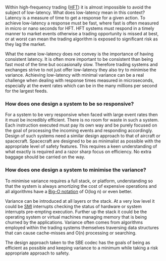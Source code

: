 Within high-frequency trading ([HFT](http://en.wikipedia.org/wiki/High-frequency_trading)) it is almost impossible to avoid the subject of low-latency. What does low-latency mean in this context? Latency is a measure of time to get a response for a given action. To achieve low-latency a response must be fast, where fast is often measured in micro or nano seconds for HFT. HFT systems must respond in a timely manner to market events otherwise a trading opportunity is missed at best, or at worst can mean the trading algorithm is exposed to significant risk as they lag the market.

What the name low-latency does not convey is the importance of having consistent latency. It is often more important to be consistent than being fast most of the time but occasionally slow. Therefore trading systems and exchanges strive to not just offer low-latency they also try to minimise the variance. Achieving low-latency with minimal variance can be a real challenge when dealing with response times measured in microseconds, especially at the event rates which can be in the many millions per second for the largest feeds.

### How does one design a system to be so responsive?

For a system to be very responsive when faced with large event rates then it must be incredibly efficient. There is no room for waste in such a system. Each instruction executed must pay its own way and be purely focused on the goal of processing the incoming events and responding accordingly. Design of such systems need a similar design approach to that of aircraft or spacecraft. Spacecraft are designed to be as minimalist as possible with the appropriate level of safety features. This requires a keen understanding of what exactly is required and a razor sharp focus on efficiency. No extra baggage should be carried on the way.

### How does one design a system to minimise the variance?

To minimise variance requires a full stack, or platform, understanding so that the system is always amortizing the cost of expensive operations and all algorithms have a [Big-O notation](http://en.wikipedia.org/wiki/Big_O_notation) of O(log n) or even better.

Variance can be introduced at all layers or the stack. At a very low level it could be [SMI](http://en.wikipedia.org/wiki/System_Management_Mode) interrupts checking the status of hardware or system interrupts pre-empting execution. Further up the stack it could be the operating system or virtual machines managing memory that is being churned by the applications. Variance often comes from algorithms employed within the trading systems themselves traversing data structures that can cause cache-misses and O(n) processing or searching.

The design approach taken to the SBE codec has the goals of being as efficient as possible and keeping variance to a minimum while taking a risk appropriate approach to safety.